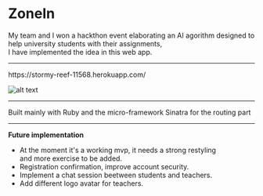 # ZoneIn


My team and I won a hackthon event elaborating an AI agorithm designed to help university students with their assignments,<br> I have implemented the idea in this web app.<br>
<hr>
https://stormy-reef-11568.herokuapp.com/

![alt text](https://steemitimages.com/p/X37EMQ9WSwsJew5Q7fLcXmJJQNntLfq8EpuwSJuvS3hAsnjur7wy29eGvQLC3VxypZrru4of4eiRf4mA6SNg32YriNNqL8ZPhDD1Q?format=match&mode=fit)

<hr>
Built mainly with Ruby and the micro-framework Sinatra for the routing part 

<hr>

**Future implementation** 

  * At the moment it's a working mvp, it needs a strong restyling <br>
    and more exercise to be added.
  * Registration confirmation, improve account security.
  * Implement a chat session beetween students and teachers.
  * Add different logo avatar for teachers.
